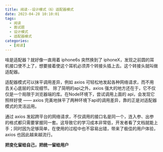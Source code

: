 ```yaml
---
title: 阅读--设计模式（6）适配器模式
date: 2023-04-28 10:10:01
tags:
  - 阅读
  - 面试题
  - 设计模式
  - 适配器模式
categories:
  - [阅读]
---
```

啥是适配器？就好像一直用着 iphone6s 突然换到了 iphoneX，发现之前圆的耳机接口使不上了，想要接着使这个耳机必须弄个转接头插上去。这个转接头就叫做适配器。

适配器模式可以抹平调用差异，例如 axios 可轻松地发起各种网络请求，而不用去关心底层的实现细节。
除了简明的api之外，axios 强大的地方还在于，它不仅仅是一个局限于浏览器端的库。在Node环境下，尝试调用上面的 api，会发现它照样好使 —— axios 完美地抹平了两种环境下api的调用差异，靠的正是对适配器模式的灵活运用。

通过 axios 发起跨平台的网络请求，不仅调用的接口名是同一个，连入参、出参的格式都只需要掌握同一套。这导致它的学习成本非常低，开发者看了文档就能上手；同时因为足够简单，在使用的过程中也不容易出错，带来了极佳的用户体验，axios 也因此越来越流行。

**把变化留给自己，把统一留给用户**